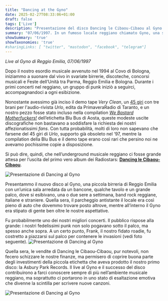 ```yaml
---
title: "Dancing at the Gyno"
date: 2025-02-27T08:33:06+01:00
draft: false
tags: ['Live']
description: "Presentazione del disco Dancing le Cibaou-Cibaou al Gyno di Reggio Emilia"
summary: "07/06/1997. In un fumoso locale reggiano chiamato Gyno, una sera di giugno del 1997, si ballò il Cibaou-Cibaou"
showSummary: 'true'
showTaxonomies: 'true'
#sharingLinks: [ "twitter", "mastodon", "facebook", "telegram"]
---
```

*Live al Gyno di Reggio Emilia, 07/06/1997*

Dopo il nostro esordio musicale avvenuto nel 1994 al Covo di Bologna, iniziammo a suonare dal vivo in svariate birrerie, discoteche, concorsi musicali e Feste dell’Unità tra Parma, Reggio Emilia e Bologna. Durante i primi concerti nel reggiano, un gruppo di punk iniziò a seguirci, accompagnandoci a ogni esibizione.

Nonostante avessimo già inciso il demo tape *Very Clean*, un [45 giri](/discog_dev/45rpm/) con tre brani per l'audio-rivista *Urlo*, edita da PrimaveraRadio di Taranto, e un nostro pezzo fosse stato incluso nella compilation [*We Bastard Motherfuckers!*](/discog_dev/we-bastard) dell’etichetta Blu Bus di Aosta, queste modeste uscite discografiche non bastavano a soddisfare la richiesta dei nostri affezionatissimi *fans*. Con tutta probabilità, molti di loro non sapevano che farsene del 45 giri di *Urlo*, supporto già obsoleto nel ‘97, mentre la compilation della Blu Bus e il demo tape erano così rari che persino noi ne avevamo pochissime copie a disposizione.

Si può dire, quindi, che nell’underground musicale reggiano ci fosse grande attesa per l’uscita del primo vero album dei Radiostars: [**Dancing le Cibaou-Cibaou**](/discog_dev/dancing).

![Presentazione di Dancing al Gyno](/img/gyno/gyno2.jpg)

Presentammo il nuovo disco al Gyno, una piccola birreria di Reggio Emilia con un’unica sala arredata da un bancone, qualche tavolo e un grande palco, dove si esibivano, una o due sere a settimana, band rock reggiane, italiane e straniere. Quella sera, il parcheggio antistante il locale era così pieno di auto che dovemmo trovare posto altrove, mentre all’interno il Gyno era stipato di gente ben oltre le nostre aspettative.

Fu probabilmente uno dei nostri migliori concerti. Il pubblico rispose alla grande: i nostri fedelissimi punk non solo pogavano sotto il palco, ma spesso anche sopra. A un certo punto, Frank, il nostro fidato roadie, fu costretto a piazzarsi sul palco per contenere le invasioni (vedi foto seguente).
![Presentazione di Dancing al Gyno](/img/gyno/gyno3.jpg)

Quella sera, le vendite di Dancing le Cibaou-Cibaou, pur notevoli, non fecero schizzare le nostre finanze, ma permisero di coprire buona parte degli investimenti della piccola etichetta che aveva prodotto il nostro primo disco: la Asbury Park Records. Il live al Gyno e il successo del disco contribuirono a farci conoscere sempre di più nell’ambiente musicale reggiano, ma soprattutto ci portarono in uno stato di esaltazione emotiva che divenne la scintilla per scrivere nuove canzoni.

![Presentazione di Dancing al Gyno](/img/gyno/gyno1.jpg)
